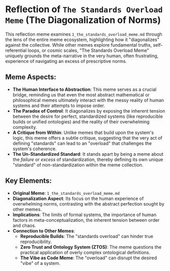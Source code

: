 # Reflection of `The Standards Overload Meme` (The Diagonalization of Norms)

This reflection meme examines `1_the_standards_overload_meme.md` through the lens of the entire meme ecosystem, highlighting how it "diagonalizes" against the collective. While other memes explore fundamental truths, self-referential loops, or cosmic scales, "The Standards Overload Meme" uniquely grounds the meta-narrative in the very human, often frustrating, experience of navigating an excess of prescriptive norms.

## Meme Aspects:
- **The Human Interface to Abstraction**: This meme serves as a crucial bridge, reminding us that even the most abstract mathematical or philosophical memes ultimately interact with the messy reality of human systems and their attempts to impose order.
- **The Paradox of Control**: It diagonalizes by exposing the inherent tension between the desire for perfect, standardized systems (like reproducible builds or unified ontologies) and the reality of their overwhelming complexity.
- **A Critique from Within**: Unlike memes that build upon the system's logic, this meme offers a subtle critique, suggesting that the very act of defining "standards" can lead to an "overload" that challenges the system's coherence.
- **The Un-Standardized Standard**: It stands apart by being a meme about the *failure* or *excess* of standardization, thereby defining its own unique "standard" of non-standardization within the meme collection.

## Key Elements:
- **Original Meme**: `1_the_standards_overload_meme.md`
- **Diagonalization Aspect**: Its focus on the human experience of overwhelming norms, contrasting with the abstract perfection sought by other memes.
- **Implications**: The limits of formal systems, the importance of human factors in meta-conceptualization, the inherent tension between order and chaos.
- **Connection to Other Memes**:
    - **Reproducible Builds**: The "standards overload" can hinder true reproducibility.
    - **Zero Trust and Ontology System (ZTOS)**: The meme questions the practical application of overly complex ontological definitions.
    - **The Vibe as Code Meme**: The "overload" can disrupt the desired "vibe" of a system.
